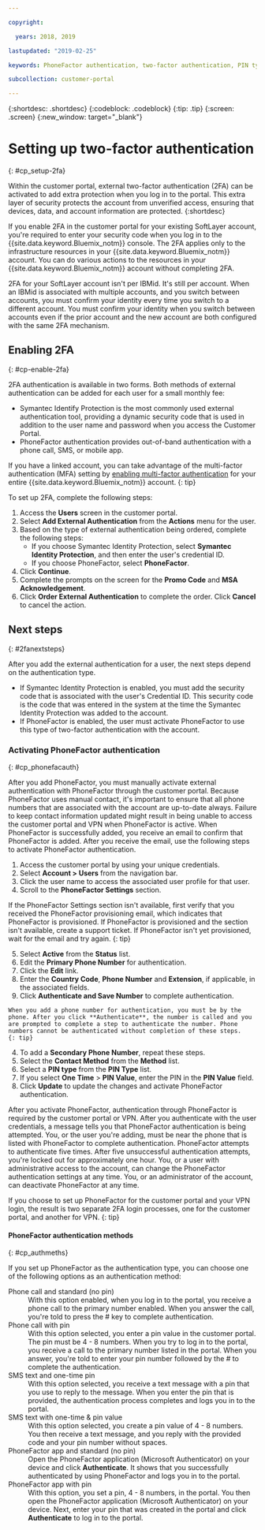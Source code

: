 ```yaml
---

copyright:

  years: 2018, 2019

lastupdated: "2019-02-25"

keywords: PhoneFactor authentication, two-factor authentication, PIN type, 2FA 

subcollection: customer-portal

---
```


{:shortdesc: .shortdesc}
{:codeblock: .codeblock}
{:tip: .tip}
{:screen: .screen}
{:new_window: target="_blank"}


# Setting up two-factor authentication
{: #cp_setup-2fa}

Within the customer portal, external two-factor authentication (2FA) can be activated to add extra protection when you log in to the portal. This extra layer of security protects the account from unverified access, ensuring that devices, data, and account information are protected.
{:shortdesc}

If you enable 2FA in the customer portal for your existing SoftLayer account, you're required to enter your security code when you log in to the {{site.data.keyword.Bluemix_notm}} console. The 2FA applies only to the infrastructure resources in your {{site.data.keyword.Bluemix_notm}} account. You can do various actions to the resources in your {{site.data.keyword.Bluemix_notm}} account without completing 2FA.

2FA for your SoftLayer account isn't per IBMid. It's still per account. When an IBMid is associated with multiple accounts, and you switch between accounts, you must confirm your identity every time you switch to a different account. You must confirm your identity when you switch between accounts even if the prior account and the new account are both configured with the same 2FA mechanism.

## Enabling 2FA
{: #cp-enable-2fa}

2FA authentication is available in two forms. Both methods of external authentication can be added for each user for a small monthly fee:

* Symantec Identify Protection is the most commonly used external authentication tool, providing a dynamic security code that is used in addition to the user name and password when you access the Customer Portal.
* PhoneFactor authentication provides out-of-band authentication with a phone call, SMS, or mobile app.

 If you have a linked account, you can take advantage of the multi-factor authentication (MFA) setting by [enabling multi-factor authentication](/docs/iam?topic=iam-enablemfa#enablemfa) for your entire {{site.data.keyword.Bluemix_notm}} account.
 {: tip}

To set up 2FA, complete the following steps:

1. Access the **Users** screen in the customer portal.
2. Select **Add External Authentication** from the **Actions** menu for the user.
3. Based on the type of external authentication being ordered, complete the following steps:
    * If you choose Symantec Identity Protection, select **Symantec Identity Protection**, and then enter the user's credential ID.
    * If you choose PhoneFactor, select **PhoneFactor**.
4. Click **Continue**.
5. Complete the prompts on the screen for the **Promo Code** and **MSA Acknowledgement**.
6. Click **Order External Authentication** to complete the order. Click **Cancel** to cancel the action.

## Next steps
{: #2fanextsteps}

After you add the external authentication for a user, the next steps depend on the authentication type.
* If Symantec Identity Protection is enabled, you must add the security code that is associated with the user's Credential ID. This security code is the code that was entered in the system at the time the Symantec Identity Protection was added to the account.
* If PhoneFactor is enabled, the user must activate PhoneFactor to use this type of two-factor authentication with the account.

### Activating PhoneFactor authentication
{: #cp_phonefacauth}

After you add PhoneFactor, you must manually activate external authentication with PhoneFactor through the customer portal. Because PhoneFactor uses manual contact, it's important to ensure that all phone numbers that are associated with the account are up-to-date always. Failure to keep contact information updated might result in being unable to access the customer portal and VPN when PhoneFactor is active. When PhoneFactor is successfully added, you receive an email to confirm that PhoneFactor is added. After you receive the email, use the following steps to activate PhoneFactor authentication.

1. Access the customer portal by using your unique credentials.
2. Select **Account > Users** from the navigation bar.
3. Click the user name to access the associated user profile for that user.
4. Scroll to the **PhoneFactor Settings** section.

  If the PhoneFactor Settings section isn't available, first verify that you received the PhoneFactor provisioning email, which indicates that PhoneFactor is provisioned. If PhoneFactor is provisioned and the section isn't available, create a support ticket. If PhoneFactor isn't yet provisioned, wait for the email and try again.
  {: tip}

5. Select **Active** from the **Status** list.
6. Edit the **Primary Phone Number** for authentication.
  1. Click the **Edit** link.
  2. Enter the **Country Code**, **Phone Number** and **Extension**, if applicable, in the associated fields.
  3. Click **Authenticate and Save Number** to complete authentication.

    When you add a phone number for authentication, you must be by the phone. After you click **Authenticate**, the number is called and you are prompted to complete a step to authenticate the number. Phone numbers cannot be authenticated without completion of these steps.
    {: tip}

  4. To add a **Secondary Phone Number**, repeat these steps.
7. Select the **Contact Method** from the **Method** list.
8. Select a **PIN type** from the **PIN Type** list.
9. If you select **One Time** > **PIN Value**, enter the PIN in the **PIN Value** field.
10. Click **Update** to update the changes and activate PhoneFactor authentication.

After you activate PhoneFactor, authentication through PhoneFactor is required by the customer portal or VPN. After you authenticate with the user credentials, a message tells you that PhoneFactor authentication is being attempted. You, or the user you're adding, must be near the phone that is listed with PhoneFactor to complete authentication. PhoneFactor attempts to authenticate five times. After five unsuccessful authentication attempts, you're locked out for approximately one hour. You, or a user with administrative access to the account, can change the PhoneFactor authentication settings at any time. You, or an administrator of the account, can deactivate PhoneFactor at any time.

 If you choose to set up PhoneFactor for the customer portal and your VPN login, the result is two separate 2FA login processes, one for the customer portal, and another for VPN.
 {: tip}

#### PhoneFactor authentication methods
{: #cp_authmeths}

If you set up PhoneFactor as the authentication type, you can choose one of the following options as an authentication method:

<dl>
<dt>Phone call and standard (no pin)</dt>
<dd>With this option enabled, when you log in to the portal, you receive a phone call to the primary number enabled. When you answer the call, you're told to press the # key to complete authentication.</dd>
<dt>Phone call with pin</dt>
<dd>With this option selected, you enter a pin value in the customer portal. The pin must be 4 - 8 numbers. When you try to log in to the portal, you receive a call to the primary number listed in the portal. When you answer, you're told to enter your pin number followed by the # to complete the authentication.</dd>
<dt>SMS text and one-time pin</dt>
<dd>With this option selected, you receive a text message with a pin that you use to reply to the message. When you enter the pin that is provided, the authentication process completes and logs you in to the portal.</dd>
<dt>SMS text with one-time &amp; pin value</dt>
<dd>With this option selected, you create a pin value of 4 - 8 numbers. You then receive a text message, and you reply with the provided code and your pin number without spaces.</dd>
<dt>PhoneFactor app and standard (no pin)</dt>
<dd>Open the PhoneFactor application (Microsoft Authenticator) on your device and click <strong>Authenticate</strong>. It shows that you successfully authenticated by using PhoneFactor and logs you in to the portal.</dd>
<dt>PhoneFactor app with pin</dt>
<dd>With this option, you set a pin, 4 - 8 numbers, in the portal. You then open the PhoneFactor application (Microsoft Authenticator) on your device. Next, enter your pin that was created in the portal and click <strong>Authenticate</strong> to log in to the portal.</dd>
</dl>

